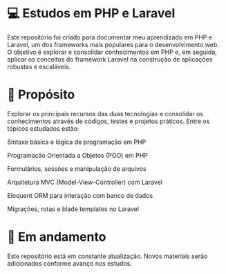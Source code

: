 # 💻 Estudos em PHP e Laravel
Este repositório foi criado para documentar meu aprendizado em PHP e Laravel, um dos frameworks mais populares para o desenvolvimento web. O objetivo é explorar e consolidar conhecimentos em PHP e, em seguida, aplicar os conceitos do framework Laravel na construção de aplicações robustas e escaláveis.

# 🎯 Propósito
Explorar os principais recursos das duas tecnologias e consolidar os conhecimentos através de códigos, testes e projetos práticos. Entre os tópicos estudados estão:

Sintaxe básica e lógica de programação em PHP

Programação Orientada a Objetos (POO) em PHP

Formulários, sessões e manipulação de arquivos

Arquitetura MVC (Model-View-Controller) com Laravel

Eloquent ORM para interação com banco de dados

Migrações, rotas e blade templates no Laravel

# 🚧 Em andamento
Este repositório está em constante atualização. Novos materiais serão adicionados conforme avanço nos estudos.
